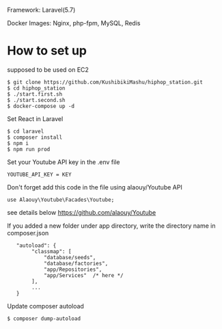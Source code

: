 Framework: Laravel(5.7)

Docker Images: Nginx, php-fpm, MySQL, Redis

# How to set up
supposed to be used on EC2

```
$ git clone https://github.com/KushibikiMashu/hiphop_station.git
$ cd hiphop_station
$ ./start.first.sh
$ ./start.second.sh
$ docker-compose up -d
```

Set React in Laravel
```
$ cd laravel
$ composer install
$ npm i
$ npm run prod
```

Set your Youtube API key in the .env file

```
YOUTUBE_API_KEY = KEY
```

Don't forget add this code in the file using alaouy/Youtube API

```
use Alaouy\Youtube\Facades\Youtube;
```

see details below
https://github.com/alaouy/Youtube

If you added a new folder under app directory, write the directory name in composer.json

```
   "autoload": {
        "classmap": [
            "database/seeds",
            "database/factories",
            "app/Repositories",
            "app/Services"  /* here */
        ],
        ...
   }
```

Update composer autoload

```
$ composer dump-autoload
```
